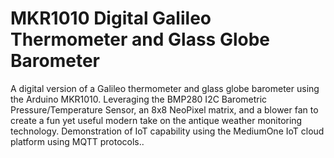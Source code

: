 # MKR1010 Digital Galileo Thermometer and Glass Globe Barometer

A digital version of a Galileo thermometer and glass globe barometer using the Arduino MKR1010. Leveraging the BMP280 I2C Barometric Pressure/Temperature Sensor, an 8x8 NeoPixel matrix, and a blower fan to create a fun yet useful modern take on the antique weather monitoring technology. Demonstration of IoT capability using the MediumOne IoT cloud platform using MQTT protocols..
